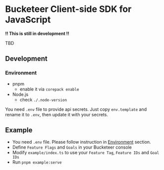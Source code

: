 # Bucketeer Client-side SDK for JavaScript

**!! This is still in development !!**


TBD

## Development

### Environment

- pnpm
  - enable it via `corepack enable`
- Node.js
  - check `./.node-version`

You need `.env` file to provide api secrets.
Just copy `env.template` and rename it to `.env`, then update it with your secrets.


## Example

- You need `.env` file. Please follow instruction in [Environment](#environment) section.
- Define `Feature Flags` and `Goals` in your Bucketeer console
- Modify `example/index.ts` to use your `Feature Tag`, `Feature IDs` and `Goal IDs`
- Run `pnpm example:serve`
